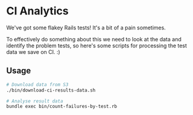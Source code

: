 # CI Analytics

We've got some flakey Rails tests! It's a bit of a pain sometimes.

To effectively do something about this we need to look at the data and
identify the problem tests, so here's some scripts for processing the test
data we save on CI. :)

## Usage

```sh
# Download data from S3
./bin/download-ci-results-data.sh

# Analyse result data
bundle exec bin/count-failures-by-test.rb
```
